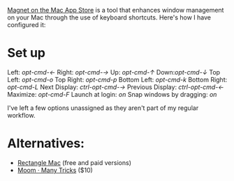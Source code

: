 [Magnet on the Mac App Store](https://apps.apple.com/us/app/magnet/id441258766?mt=12) is a tool that enhances window management on your Mac through the use of keyboard shortcuts. Here's how I have configured it:
# Set up
Left: *opt-cmd-$\leftarrow$*
Right: *opt-cmd-$\rightarrow$*
Up: *opt-cmd-$\uparrow$*
Down:*opt-cmd-$\downarrow$*
Top Left: *opt-cmd-o*
Top Right: *opt-cmd-p*
Bottom Left: *opt-cmd-k*
Bottom Right: *opt-cmd-L*
Next Display: *ctrl-opt-cmd-$\rightarrow$*
Previous Display: *ctrl-opt-cmd-$\leftarrow$*
Maximize: *opt-cmd-F*
Launch at login: *on*
Snap windows by dragging: *on*

I've left a few options unassigned as they aren't part of my regular workflow.
# Alternatives:
- [Rectangle Mac](https://rectangleapp.com) (free and paid versions)
- [Moom · Many Tricks](https://manytricks.com/moom/) ($10)